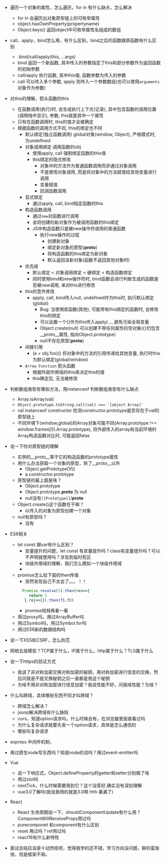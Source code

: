 * 遍历一个对象的属性，怎么遍历，for in 有什么缺点，怎么解决
  - for in 会遍历出对象原型链上的可枚举属性
  - object.hasOwnProperty(propertyname)
  - Object.keys() 返回object中可枚举属性名组成的数组

* call，apply，bind怎么用，有什么区别，bind之后的函数跟原函数有什么区别
  - .bind/call/apply(this, ...args)
  - bind 返回一个新函数, 其中传入的参数指定了this和部分参数作为返回函数的初始参数
  - call/apply 执行函数, 其中this值, 函数参数为传入的参数
  - call 可以传入多个参数, apply 则传入一个参数数组(也可以使用`arguments`对象作为参数)
* 对this的理解，箭头函数的this
  - 在函数调用(执行)时, 会生成执行上下文(记录), 其中包含函数的调用位置(调用栈中显示), 参数, this就是其中一个属性
  - 只有在函数调用时, this的值才会被确定
  - 根据函数的调用方式不同, this的绑定也不同
    - 默认绑定(独立函数调用) global对象(window, Object), 严格模式时, 为undefined
    - 对象调用绑定 调用函数的obj
      - 使用apply, call 强制绑定函数的this值
      - this绑定的隐式修改
        + 对象中的方法作为普通函数调用而非通过对象调用
        - 不是使用对象调用, 而是将对象中的方法赋值给其他变量进行调用
        - 变量赋值
        - 回调函数调用
    - 显式绑定
      - 通过apply, call, bind指定函数的this
    - 构造函数调用
      - 通过`new`对函数进行调用
      - 会将创建的新对象作为被调用函数的this绑定
      - JS中构造函数只是被new操作符调用的普通函数
        + 执行new操作的过程
          * 创建新对象
          * 绑定新对象的原型(__proto__)
          * 将构造函数的this绑定为新对象
          * 默认返回该新对象(函数不返回其他对象时)
    - 优先级
      - 默认绑定 < 对象调用绑定 < 硬绑定 < 构造函数绑定
      - 同时使用bind和new操作符时, bind函数会进行判断生成的函数是否被new调用, 来对this进行修改
    - this的意外修改
      - apply, call, bind传入null, undefined作为this时, 执行默认绑定(global)
        - Bug: 当使用库函数(其他), 可能带有this绑定的函数时, 会修改this的绑定
        - 可以设置一个{}作为this传入apply/..., 避免污染全局变量
        - Object.create(null) 可以创建不带任何属性的空对象({}仍包含__proto__属性, 指向Object.prototype)
        - null不存在原型(__proto__)
    - 间接引用
      - (a = obj.foo)() 将对象中的方法的引用传递给其他变量, 执行时this为默认绑定(global/window)
    - `Arrow Function` 箭头函数
      - 根据外层作用域的this来决定this的值
      - this确定后, 无法被修改
* 判断数组类型有哪些方法，用instanceof 判断数组类型有什么缺点
  * Array.isArray(val)
  * `Object.prototype.toString.call(val) === '[object Array]'`
  * val instanceof constructor 检测constructor.prototype是否存在于val的原型链上
  * 不同环境下(window,global)的Array对象可能不同(Array.prototype !== window.frames[0].Array.prototype), 将外部传入的array和当前环境的Array构造函数对比时, 可能返回false
* 说一下你对原型链的理解
  * 实例的__proto__等于它的构造函数的prototype属性
  * 用什么办法获取一个对象的原型，除了__proto__以外
    * Object.getPrototypeOf()
    * a.constructor.prototype
  * 原型链的最上面是啥？
    * Object.prototype
    * Object.prototype.__proto__ 为 null
    * null没有`[[Prototype]]`/__proto__
  * Object.create()这个函数在干嘛？
    * 以传入的对象为原型创建一个对象
  * null有原型吗？
    * 没有

* ES6相关
  * let const 跟var有什么区别？
     * 变量提升的问题，let const 有变量提升吗？class有变量提升吗？可以不声明就使用吗？涉及到临时死区
     * 块级作用域的理解，我们怎么模拟一个块级作用域
     * 
  * promise怎么给下面的then传值
     * 突然发现自己不太会了。。。！！
     ```js
       Promise.resolve(5).then(res=>{
          return 5
        },rej=>{}).then(f1,f2)
     ```
     * promise视频再看一看
  * 用过proxy吗，用过ArrayBuffer吗
  * 用过Symbol吗，用过Symbol.for吗
  * 用过ES6新的数据结构吗

* 说一下XSS和CSRF，怎么防范
* 网络五层模型？TCP属于什么，IP属于什么，http属于什么？TLS属于什么
* 说一下https的验证方式
  * 我说了非对称加密交换对称加密的秘钥，用对称加密进行信息的交换，然后问我是不是交换秘钥之后一直都是用这个秘钥
  * 为啥不用非对称加密进行信息加密？我说性能不好，问我啥性能？为啥？
* 什么叫跨域，具体哪些东西不同才叫跨域？
  * 跨域怎么解决？
  * jsonp解决跨域有什么缺陷
  * cors，知道option请求吗，什么时候会有，在浏览器里面查看过吗
  * 为什么复杂请求就要先发一个option请求，具体是怎么通信的
  * 哪些叫复杂请求
* express 中间件机制，
* 用过原生node写东西吗？知道node的流吗？用过event-emitter吗
* Vue
  * 说一下响应式，Object.defineProperty的getter和setter分别做了啥
  * 用过slot吗
  * nextTick，什么时候需要用到它？这个没答好,确实没有深刻理解
  * vue3.0了解吗(我说我用的就是3.0啊 hhh 暴漏了)
* React
  * React 生命周期说一下，shouldComponentUpdate有什么用？ComponentWillReceiveProps用过吗
  * purecomponet 和component有什么区别
  * reset 用过吗？ref用过吗
  * react16有什么新特性

* 面试总结应该是十动然拒吧，觉得我学的还不错，学习方向没问题，聊的蛮愉快，但是框架不熟。
